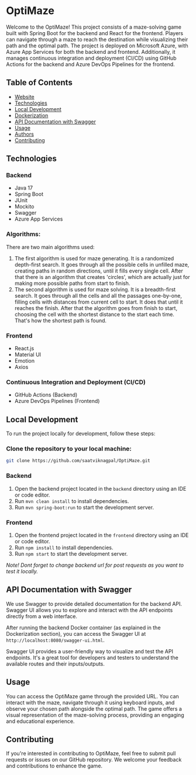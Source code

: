 # OptiMaze

Welcome to the OptiMaze! This project consists of a maze-solving game built with Spring Boot for the backend and React for the frontend. Players can navigate through a maze to reach the destination while visualizing their path and the optimal path. The project is deployed on Microsoft Azure, with Azure App Services for both the backend and frontend. Additionally, it manages continuous integration and deployment (CI/CD) using GitHub Actions for the backend and Azure DevOps Pipelines for the frontend.

## Table of Contents

- [Website](#website)
- [Technologies](#technologies)
- [Local Development](#local-development)
- [Dockerization](#dockerization)
- [API Documentation with Swagger](#api-documentation-with-swagger)
- [Usage](#usage)
- [Authors](#authors)
- [Contributing](#contributing)

## Technologies

### Backend

- Java 17
- Spring Boot
- JUnit
- Mockito
- Swagger
- Azure App Services

### Algorithms:

There are two main algorithms used:

1. The first algorithm is used for maze generating. It is a randomized depth-first search.
   It goes through all the possible cells in unfilled maze, creating paths in random directions, until it fills every single cell. After that there is an algorithm that creates 'circles', which are actually just for making more possible paths from start to finish.
2. The second algorithm is used for maze solving. It is a breadth-first search.
   It goes through all the cells and all the passages one-by-one, filling cells with distances from current cell to start. It does that until it reaches the finish. After that the algorithm goes from finish to start, choosing the cell with the shortest distance to the start each time. That's how the shortest path is found.

### Frontend

- React.js
- Material UI
- Emotion
- Axios

### Continuous Integration and Deployment (CI/CD)

- GitHub Actions (Backend)
- Azure DevOps Pipelines (Frontend)

## Local Development

To run the project locally for development, follow these steps:

### Clone the repository to your local machine:

```bash
git clone https://github.com/saatviknagpal/OptiMaze.git
```

### Backend

1. Open the backend project located in the `backend` directory using an IDE or code editor.
2. Run `mvn clean install` to install dependencies.
3. Run `mvn spring-boot:run` to start the development server.

### Frontend

1. Open the frontend project located in the `frontend` directory using an IDE or code editor.
2. Run `npm install` to install dependencies.
3. Run `npm start` to start the development server.

_Note! Dont forget to change backend url for post requests as you want to test it locally._

## API Documentation with Swagger

We use Swagger to provide detailed documentation for the backend API. Swagger UI allows you to explore and interact with the API endpoints directly from a web interface.

After running the backend Docker container (as explained in the Dockerization section), you can access the Swagger UI at `http://localhost:8080/swagger-ui.html`.

Swagger UI provides a user-friendly way to visualize and test the API endpoints. It's a great tool for developers and testers to understand the available routes and their inputs/outputs.

## Usage

You can access the OptiMaze game through the provided URL. You can interact with the maze, navigate through it using keyboard inputs, and observe your chosen path alongside the optimal path. The game offers a visual representation of the maze-solving process, providing an engaging and educational experience.

## Contributing

If you're interested in contributing to OptiMaze, feel free to submit pull requests or issues on our GitHub repository. We welcome your feedback and contributions to enhance the game.
